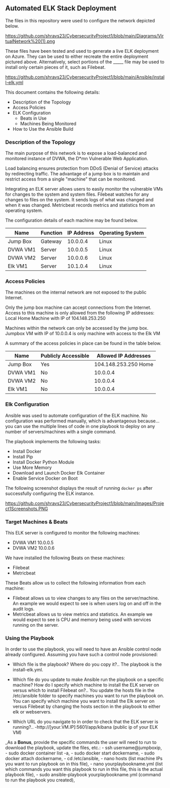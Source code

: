 ## Automated ELK Stack Deployment

The files in this repository were used to configure the network depicted below.

https://github.com/shravs23/CybersecurityProject1/blob/main/Diagrams/VirtualNetwork%20(1).png

These files have been tested and used to generate a live ELK deployment on Azure. They can be used to either recreate the entire deployment pictured above. Alternatively, select portions of the _____ file may be used to install only certain pieces of it, such as Filebeat.

  https://github.com/shravs23/CybersecurityProject1/blob/main/Ansible/install-elk.yml

This document contains the following details:
- Description of the Topology
- Access Policies
- ELK Configuration
  - Beats in Use
  - Machines Being Monitored
- How to Use the Ansible Build


### Description of the Topology

The main purpose of this network is to expose a load-balanced and monitored instance of DVWA, the D*mn Vulnerable Web Application.

Load balancing ensures protection from DDoS (Denial of Service) attacks by redirecting traffic. The advantage of a jump box is to maintain and restrict access from a 
single "machine" that can be monitored. 

Integrating an ELK server allows users to easily monitor the vulnerable VMs for changes to the system and system files.
 Filebeat watches for any changes to files on the system. It sends logs of what was changed and when it was changed. 
 Metricbeat records metrics and statistics from an operating system.

The configuration details of each machine may be found below.

| Name     | Function | IP Address | Operating System |
|----------|----------|------------|------------------|
| Jump Box | Gateway  | 10.0.0.4   | Linux            |
| DVWA VM1 | Server   | 10.0.0.5   | Linux            |
| DVWA VM2 | Server   | 10.0.0.6   | Linux            |
| Elk VM1  | Server   | 10.1.0.4   | Linux            |

### Access Policies

The machines on the internal network are not exposed to the public Internet. 

Only the jump box machine can accept connections from the Internet. Access to this machine is only allowed from the following IP addresses:
  Local Home Machine with IP of 104.148.253.250

Machines within the network can only be accessed by the jump box.
  Jumpbox VM with IP of 10.0.0.4 is only machine with access to the Elk VM 

A summary of the access policies in place can be found in the table below.

| Name     | Publicly Accessible | Allowed IP Addresses |
|----------|---------------------|----------------------|
| Jump Box | Yes                 | 104.148.253.250 Home |
| DVWA VM1 | No                  | 10.0.0.4             |
| DVWA VM2 | No                  | 10.0.0.4             |
| Elk VM1  | No                  | 10.0.0.4             |

### Elk Configuration

Ansible was used to automate configuration of the ELK machine. No configuration was performed manually, which is advantageous because...
  you can use the multiple lines of code in one playbook to deploy on any number of servers/machines with a single command. 

The playbook implements the following tasks:
- Install Docker
- Install Pip
- Install Docker Python Module
- Use More Memory
- Download and Launch Docker Elk Container
- Enable Service Docker on Boot

The following screenshot displays the result of running `docker ps` after successfully configuring the ELK instance.

https://github.com/shravs23/CybersecurityProject1/blob/main/Images/Project1Screenshots.PNG

### Target Machines & Beats
This ELK server is configured to monitor the following machines:
- DVWA VM1 10.0.0.5
- DVWA VM2 10.0.0.6

We have installed the following Beats on these machines:
- Filebeat
- Metricbeat

These Beats allow us to collect the following information from each machine:
- Filebeat allows us to view changes to any files on the server/machine. An example we would expect to see is when users log on and off in the audit logs. 
- Metricbeat allows us to view metrics and statistics. An example we would expect to see is CPU and memory being used with services running on the server. 

### Using the Playbook
In order to use the playbook, you will need to have an Ansible control node already configured. Assuming you have such a control node provisioned: 

- Which file is the playbook? Where do you copy it?..
  The playbook is the install-elk.yml. 
      
- Which file do you update to make Ansible run the playbook on a specific machine? How do I specify which machine to install the ELK server on versus which to install Filebeat on?..
       You update the hosts file in the /etc/ansible folder to specify machines you want to run the playbook on. You can specify which machine you want to install the Elk server on versus Filebeat by changing the hosts section in the playbook to either elk or webservers. 
       
- Which URL do you navigate to in order to check that the ELK server is running?..
       -http://[your.VM.IP]:5601/app/kibana (public ip of your ELK VM)

_As a **Bonus**, provide the specific commands the user will need to run to download the playbook, update the files, etc.:
    - ssh username@jumpboxip, 
    - sudo docker container list -a,
    - sudo docker start dockername,
    - sudo docker attach dockername,
    - cd /etc/ansible,
    - nano hosts (list machine IPs you want to run playbook on in this file),
    - nano yourplaybookname.yml (list which commands you want this playbook to run in this file, this is the actual playbook file),
    - sudo ansible-playbook yourplaybookname.yml (command to run the playbook you created),
